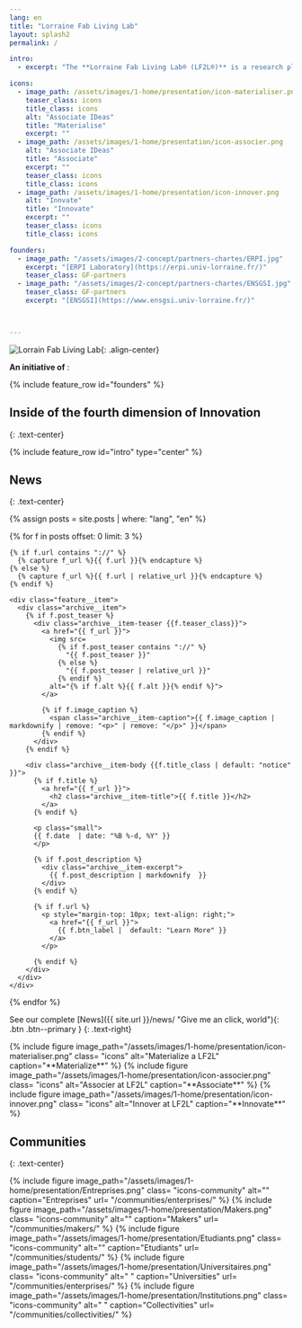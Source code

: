 ```yaml
---
lang: en
title: "Lorraine Fab Living Lab"
layout: splash2
permalink: /

intro:
  - excerpt: "The **Lorraine Fab Living Lab® (LF2L®)** is a research platform of the ERPI Laboratory dedicated to the prospective assessment of innovative usages. It supports the creation and achievement of results through an established process based on the usage paradigm  bringing together in the same space complementary advanced tools.  The originality of the LF2L® is to be able to welcome, support and associate different communities (citizen users, entrepreneurs, researchers, etc.) using a conceptual  framework of LF2L taking into consideration the 2D (concept), 3D (object), 4D (evolution scenarios) approaches involving the different type of stakeholders in order to have a foresight usage evaluation of a new concept, technology or project. This approach is useful to accelerate the deployment of industrial or urban demonstrators."

icons:
  - image_path: /assets/images/1-home/presentation/icon-materialiser.png
    teaser_class: icons
    title_class: icons
    alt: "Associate IDeas"
    title: "Materialise"
    excerpt: ""
  - image_path: /assets/images/1-home/presentation/icon-associer.png
    alt: "Associate IDeas"
    title: "Associate"
    excerpt: ""
    teaser_class: icons
    title_class: icons
  - image_path: /assets/images/1-home/presentation/icon-innover.png
    alt: "Innvate"
    title: "Innovate"
    excerpt: ""
    teaser_class: icons
    title_class: icons

founders:
  - image_path: "/assets/images/2-concept/partners-chartes/ERPI.jpg"
    excerpt: "[ERPI Laboratory](https://erpi.univ-lorraine.fr/)"
    teaser_class: GF-partners
  - image_path: "/assets/images/2-concept/partners-chartes/ENSGSI.jpg"
    teaser_class: GF-partners
    excerpt: "[ENSGSI](https://www.ensgsi.univ-lorraine.fr/)"



---
```


![Lorrain Fab Living Lab](/assets/images/1-home/presentation/Logo-LF2L.jpg){: .align-center}


**An initiative of** :

{% include feature_row id="founders" %}



## Inside of the fourth dimension of Innovation
{: .text-center}

{% include feature_row id="intro" type="center" %}


## News
{: .text-center}

{% assign posts = site.posts | where: "lang", "en"  %}

<div class="feature__wrapper">

{% for f in posts offset: 0 limit: 3 %}


<!-- * {{ f.date  | date: "%B %-d, %Y" }}: [{{f.title}}]({{f.url}}) -->

    {% if f.url contains "://" %}
      {% capture f_url %}{{ f.url }}{% endcapture %}
    {% else %}
      {% capture f_url %}{{ f.url | relative_url }}{% endcapture %}
    {% endif %}

    <div class="feature__item">
      <div class="archive__item">
        {% if f.post_teaser %}
          <div class="archive__item-teaser {{f.teaser_class}}">
            <a href="{{ f_url }}">
              <img src=
                {% if f.post_teaser contains "://" %}
                  "{{ f.post_teaser }}"
                {% else %}
                  "{{ f.post_teaser | relative_url }}"
                {% endif %}
              alt="{% if f.alt %}{{ f.alt }}{% endif %}">
            </a>

            {% if f.image_caption %}
              <span class="archive__item-caption">{{ f.image_caption | markdownify | remove: "<p>" | remove: "</p>" }}</span>
            {% endif %}
          </div>
        {% endif %}

        <div class="archive__item-body {{f.title_class | default: "notice" }}">
          {% if f.title %}
            <a href="{{ f_url }}">
              <h2 class="archive__item-title">{{ f.title }}</h2>
            </a>            
          {% endif %}

          <p class="small">
          {{ f.date  | date: "%B %-d, %Y" }}
          </p>

          {% if f.post_description %}
            <div class="archive__item-excerpt">
              {{ f.post_description | markdownify  }}
            </div>
          {% endif %}

          {% if f.url %}
            <p style="margin-top: 10px; text-align: right;">
              <a href="{{ f_url }}">
                {{ f.btn_label |  default: "Learn More" }}
              </a>
            </p>

          {% endif %}
        </div>
      </div>
    </div>
  {% endfor %}

</div>

See our complete
[News]({{ site.url }}/news/ "Give me an click, world"){: .btn .btn--primary }
{: .text-right}


<div class="community">
{% include figure
  image_path="/assets/images/1-home/presentation/icon-materialiser.png"
  class= "icons"  
  alt="Materialize a LF2L"
  caption="**Materialize**" %}
{% include figure
  image_path="/assets/images/1-home/presentation/icon-associer.png"
  class= "icons"  
  alt="Associer at LF2L"
  caption="**Associate**" %}
{% include figure
  image_path="/assets/images/1-home/presentation/icon-innover.png"
  class= "icons"  
  alt="Innover at LF2L"
  caption="**Innovate**" %}
</div>






## Communities
{: .text-center}

<div class="community">
{% include figure
  image_path="/assets/images/1-home/presentation/Entreprises.png"
  class= "icons-community"  
  alt=""
  caption="Entreprises"
  url= "/communities/enterprises/" %}
{% include figure
  image_path="/assets/images/1-home/presentation/Makers.png"
  class= "icons-community"  
  alt=""
  caption="Makers"
  url= "/communities/makers/" %}
{% include figure
  image_path="/assets/images/1-home/presentation/Etudiants.png"
  class= "icons-community"  
  alt=""
  caption="Etudiants"
  url= "/communities/students/" %}
{% include figure
  image_path="/assets/images/1-home/presentation/Universitaires.png"
  class= "icons-community"  
  alt=" "
  caption="Universities"
  url= "/communities/enterprises/" %}
{% include figure
  image_path="/assets/images/1-home/presentation/Institutions.png"
  class= "icons-community"  
  alt=" "
  caption="Collectivities"
  url= "/communities/collectivities/" %}
</div>
